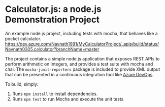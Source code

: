 Calculator.js: a node.js Demonstration Project
==============================================
An example node.js project, including tests with mocha, that behaves like
a pocket calculator.
https://dev.azure.com/Navnath1991/MyCalculatorProject/_apis/build/status/Navnath0305.calculator?branchName=master

The project contains a simple node.js application that exposes REST APIs
to perform arithmetic on integers, and provides a test suite with mocha
and chai.  The `mocha-junit-reporters` package is included to provide XML
output that can be presented in a continuous integration tool like
[Azure DevOps](https://azure.com/devops).

To build, simply:

1. Runs `npm install` to install dependencies.
2. Runs `npm test` to run Mocha and execute the unit tests.

